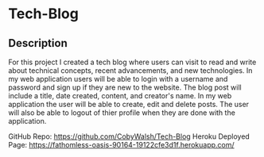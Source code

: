 # Tech-Blog

## Description

For this project I created a tech blog where users can visit to read and write about technical concepts, recent advancements, and new technologies. In my web application users will be able to login with a username and password and sign up if they are new to the website. The blog post will include a title, date created, content, and creator's name. In my web application the user will be able to create, edit and delete posts. The user will also be able to logout of thier profile when they are done with the application.

GitHub Repo: https://github.com/CobyWalsh/Tech-Blog
Heroku Deployed Page: https://fathomless-oasis-90164-19122cfe3d1f.herokuapp.com/
